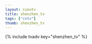 ```yaml
--- 
layout: sieutv
title: shenzhen_tv
tags: ["cntv"]
thumb: shenzhen_tv
---
```

{% include tvadv key="shenzhen_tv" %}
